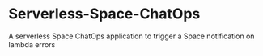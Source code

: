 # Serverless-Space-ChatOps
A serverless Space ChatOps application to trigger a Space notification on lambda errors
